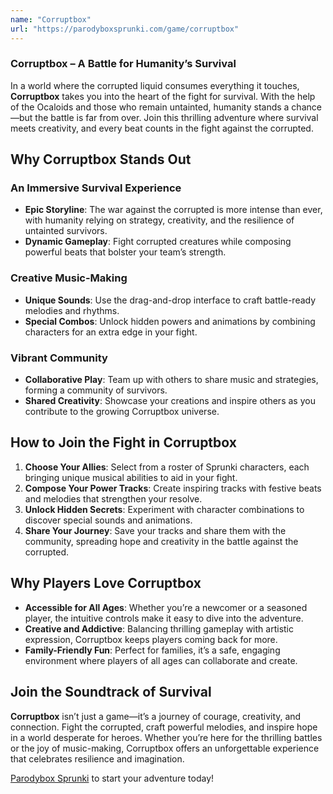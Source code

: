 ```yaml
---
name: "Corruptbox"
url: "https://parodyboxsprunki.com/game/corruptbox"
---
```


### **Corruptbox** – A Battle for Humanity’s Survival  

In a world where the corrupted liquid consumes everything it touches, **Corruptbox** takes you into the heart of the fight for survival. With the help of the Ocaloids and those who remain untainted, humanity stands a chance—but the battle is far from over. Join this thrilling adventure where survival meets creativity, and every beat counts in the fight against the corrupted.

## **Why Corruptbox Stands Out**

### **An Immersive Survival Experience**
- **Epic Storyline**: The war against the corrupted is more intense than ever, with humanity relying on strategy, creativity, and the resilience of untainted survivors.  
- **Dynamic Gameplay**: Fight corrupted creatures while composing powerful beats that bolster your team’s strength.  

### **Creative Music-Making**
- **Unique Sounds**: Use the drag-and-drop interface to craft battle-ready melodies and rhythms.  
- **Special Combos**: Unlock hidden powers and animations by combining characters for an extra edge in your fight.  

### **Vibrant Community**
- **Collaborative Play**: Team up with others to share music and strategies, forming a community of survivors.  
- **Shared Creativity**: Showcase your creations and inspire others as you contribute to the growing Corruptbox universe.

## **How to Join the Fight in Corruptbox**

1. **Choose Your Allies**: Select from a roster of Sprunki characters, each bringing unique musical abilities to aid in your fight.  
2. **Compose Your Power Tracks**: Create inspiring tracks with festive beats and melodies that strengthen your resolve.  
3. **Unlock Hidden Secrets**: Experiment with character combinations to discover special sounds and animations.  
4. **Share Your Journey**: Save your tracks and share them with the community, spreading hope and creativity in the battle against the corrupted.  

## **Why Players Love Corruptbox**

- **Accessible for All Ages**: Whether you’re a newcomer or a seasoned player, the intuitive controls make it easy to dive into the adventure.  
- **Creative and Addictive**: Balancing thrilling gameplay with artistic expression, Corruptbox keeps players coming back for more.  
- **Family-Friendly Fun**: Perfect for families, it’s a safe, engaging environment where players of all ages can collaborate and create.  

## **Join the Soundtrack of Survival**  

**Corruptbox** isn’t just a game—it’s a journey of courage, creativity, and connection. Fight the corrupted, craft powerful melodies, and inspire hope in a world desperate for heroes. Whether you’re here for the thrilling battles or the joy of music-making, Corruptbox offers an unforgettable experience that celebrates resilience and imagination.  

[Parodybox Sprunki](https://parodyboxsprunki.com/game/corruptbox) to start your adventure today!
